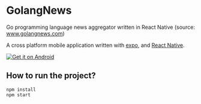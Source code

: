 # GolangNews
Go programming language news aggregator written in React Native (source: www.golangnews.com)

A cross platform mobile application written with [expo](https://expo.io/), and [React Native](https://facebook.github.io/react-native/).

[![Get it on Android](https://github.com/steverichey/google-play-badge-svg/blob/master/img/en_get.svg)](https://play.google.com/store/apps/details?id=com.minaandrawos.golangnews)

## How to run the project?

```
npm install
npm start
```
